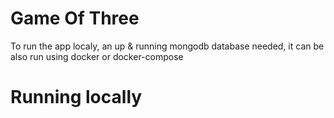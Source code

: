 # Game Of Three

To run the app localy, an up & running mongodb database needed, it can be also run using docker or docker-compose

# Running locally
